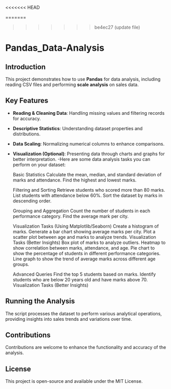 <<<<<<< HEAD

=======
>>>>>>> be4ec27 (update file)
# Pandas_Data-Analysis


## Introduction
This project demonstrates how to use **Pandas** for data analysis, including reading CSV files and performing **scale analysis** on sales data.



## Key Features
- **Reading & Cleaning Data**: Handling missing values and filtering records for accuracy.
- **Descriptive Statistics**: Understanding dataset properties and distributions.
- **Data Scaling**: Normalizing numerical columns to enhance comparisons.
- **Visualization (Optional)**: Presenting data through charts and graphs for better interpretation.
 -Here are some data analysis tasks you can perform on your dataset:

    Basic Statistics
        Calculate the mean, median, and standard deviation of marks and attendance.
        Find the highest and lowest marks.

    Filtering and Sorting
        Retrieve students who scored more than 80 marks.
        List students with attendance below 60%.
        Sort the dataset by marks in descending order.

    Grouping and Aggregation
        Count the number of students in each performance category.
        Find the average mark per city.

    Visualization Tasks (Using Matplotlib/Seaborn)
        Create a histogram of marks.
        Generate a bar chart showing average marks per city.
        Plot a scatter plot between age and marks to analyze trends.
         Visualization Tasks (Better Insights)
         Box plot of marks to analyze outliers.
        Heatmap to show correlation between marks, attendance, and age.
        Pie chart to show the percentage of students in different performance categories.
        Line graph to show the trend of average marks across different age groups.

    Advanced Queries
        Find the top 5 students based on marks.
        Identify students who are below 20 years old and have marks above 70.
         Visualization Tasks (Better Insights)

    
## Running the Analysis
The script processes the dataset to perform various analytical operations, providing insights into sales trends and variations over time.

## Contributions
Contributions are welcome to enhance the functionality and accuracy of the analysis.

## License
This project is open-source and available under the MIT License.

